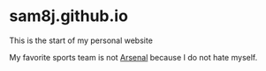 # sam8j.github.io
This is the start of my personal website 

My favorite sports team is not [Arsenal](https://www.arsenal.com/) because I do not hate myself.
